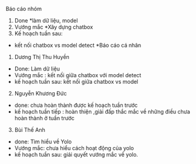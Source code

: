 Báo cáo nhóm

1. Done
*làm dữ liệu, model
2. Vướng mắc
*Xây dựng chatbox
3. Kế hoạch tuần sau:
* kết nối chatbox vs model detect
*Báo cáo cá nhân

1. Dương Thị Thu Huyền
* Done: Làm dữ liệu
* Vướng mắc : kết nối giữa chatbox với model detect
* kế hoạch tuần sau: kết nối giữa chatbox vs model
2. Nguyễn Khương Đức
* done: chưa hoàn thành được kế hoạch tuần trước
* kế hoạch tuần tiếp : hoàn thiện ,giải đấp thắc mắc về những điều chưa hoàn thành ở tuần trước
3. Bùi Thế Anh
* done: Tìm hiểu về Yolo
* Vướng mắc: chưa hiểu cách hoạt động của yolo
* kế hoạch tuần sau: giải quyết vướng mắc về yolo.
